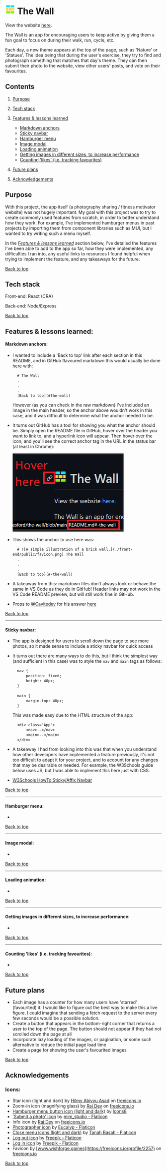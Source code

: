 # ![A simple illustration of a brick wall.](./front-end/public/favicon.png) The Wall

View the website [here](https://the-wall-dan-blake.netlify.app/).

The Wall is an app for encouraging users to keep active by giving them a fun goal to focus on during their walk, run, cycle, etc.

Each day, a new theme appears at the top of the page, such as 'Nature' or 'Statues'. The idea being that during the user's exercise, they try to find and photograph something that matches that day's theme. They can then submit their photo to the website, view other users' posts, and vote on their favourites.

## Contents

1. [Purpose](#purpose)

2. [Tech stack](#tech-stack)

3. [Features & lessons learned](#features--lessons-learned)

    - [Markdown anchors](#markdown-anchors)
    - [Sticky navbar](#sticky-navbar)
    - [Hamburger menu](#hamburger-menu)
    - [Image modal](#image-modal)
    - [Loading animation](#loading-animation)
    - [Getting images in different sizes, to increase performance](#getting-images-in-different-sizes-to-increase-performance)
    - [Counting 'likes' (i.e. tracking favourites)](#counting-likes-ie-tracking-favourites)

4. [Future plans](#future-plans)

5. [Acknowledgements](#acknowledgements)

## Purpose

With this project, the app itself (a photography sharing / fitness motivator website) was not hugely important. My goal with this project was to try to create commonly used features from scratch, in order to better understand how they work. For example, I've implemented hamburger menus in past projects by importing them from component libraries such as MUI, but I wanted to try writing such a menu myself.   

In the [*Features & lessons learned*](#features--lessons-learned) section below, I've detailed the features I've been able to add to the app so far, how they were implemented, any difficulties I ran into, any useful links to resources I found helpful when trying to implement the feature, and any takeaways for the future.

[Back to top](#-the-wall)

## Tech stack

Front-end: React (CRA)

Back-end: Node/Express

[Back to top](#-the-wall)

## Features & lessons learned:

#### Markdown anchors:

- I wanted to include a 'Back to top' link after each section in this README, and in GitHub flavoured markdown this would usually be done here with:

        # The Wall
        .
        .
        .
        [Back to top](#the-wall)

    However (as you can check in the raw markdown) I've included an image in the main header, so the anchor above wouldn't work in this case, and it was difficult to determine what the anchor needed to be. 
- It turns out GitHub has a tool for showing you what the anchor should be. Simply open the README file in GitHub, hover over the header you want to link to, and a hyperlink icon will appear. Then hover over the icon, and you'll see the correct anchor tag in the URL in the status bar (at least in Chrome):

    ![A screenshot summarising the above step.](./markdown_anchors.png)

- This shows the anchor to use here was:

        # ![A simple illustration of a brick wall.](./front-end/public/favicon.png) The Wall
        .
        .
        .
        [Back to top](#-the-wall)

- A takeaway from this: markdown files don't always look or behave the same in VS Code as they do in GitHub! Header links may not work in the VS Code README preview, but will still work fine in GitHub. 
- Props to [@Cavitedev](https://github.com/Cavitedev) for his answer [here](https://gist.github.com/asabaylus/3071099?permalink_comment_id=3528884#gistcomment-3528884)

[Back to top](#-the-wall)

---

#### Sticky navbar:

- The app is designed for users to scroll down the page to see more photos, so it made sense to include a sticky navbar for quick access
- It turns out there are many ways to do this, but I think the simplest way (and sufficient in this case) was to style the `nav` and `main` tags as follows:

        nav {
            position: fixed;
            height: 40px;
        }

        main {
            margin-top: 40px;
        }

    This was made easy due to the HTML structure of the app:

        <div class="App">
            <nav>..</nav>
            <main>..</main>
        </div>

- A takeaway I had from looking into this was that when you understand how other developers have implemented a feature previously, it's not too difficult to adapt it for your project, and to account for any changes that may be desirable or needed. For example, the W3Schools guide below uses JS, but I was able to implement this here just with CSS.
- [W3Schools HowTo Sticky/Affix Navbar](https://www.w3schools.com/howto/howto_js_navbar_sticky.asp)

[Back to top](#-the-wall)

---

#### Hamburger menu:

- 

[Back to top](#-the-wall)

---

#### Image modal:

- 

[Back to top](#-the-wall)

---

#### Loading animation:

-

[Back to top](#-the-wall)

---

#### Getting images in different sizes, to increase performance:

- 

[Back to top](#-the-wall)

---

#### Counting 'likes' (i.e. tracking favourites):

-

[Back to top](#-the-wall)

## Future plans

- Each image has a counter for how many users have 'starred' (favourited) it. I would like to figure out the best way to make this a live figure. I could imagine that sending a fetch request to the server every few seconds would be a possible solution. 
- Create a button that appears in the bottom-right corner that returns a user to the top of the page. The button should not appear if they had not scrolled down the page at all
- Incorporate lazy loading of the images, or pagination, or some such alternative to reduce the initial page load time 
- Create a page for showing the user's favourited images

[Back to top](#-the-wall)

## Acknowledgements

### Icons:
- Star icon (light and dark) by [Hilmy Abiyyu Asad](https://freeicons.io/profile/75801) on [freeicons.io](https://freeicons.io)
- Zoom-in icon (magnifying glass) by [Raj Dev](https://freeicons.io/profile/714) on [freeicons.io](https://freeicons.io)
- [Hamburger menu button icon (light and dark)](https://icons8.com/icon/JTddWDKbAzgl/menu) by [Icons8](https://icons8.com)
- ['Submit a photo' icon](https://www.flaticon.com/free-icons/picture) by [mim_studio - Flaticon](https://www.flaticon.com/authors/mim-studio)
- Info icon by [Raj Dev](https://freeicons.io/profile/714) on [freeicons.io](https://freeicons.io)
- [Photographer icon](https://www.flaticon.com/free-icons/photographer) by [Eucalyp - Flaticon](https://www.flaticon.com/authors/eucalyp) 
- [Close menu icons (light and dark)](https://www.flaticon.com/free-icons/close) by [Tanah Basah - Flaticon](https://www.flaticon.com/authors/tanah-basah)
- [Log out icon](https://www.flaticon.com/free-icons/logout) by [Freepik - Flaticon](https://www.flaticon.com/authors/freepik)
- [Log in icon](https://www.flaticon.com/free-icons/entrance) by [Freepik - Flaticon](https://www.flaticon.com/authors/freepik)
- Favicon by [www.wishforge.games](https://freeicons.io/profile/2257) on [freeicons.io](https://freeicons.io)

[Back to top](#-the-wall)
